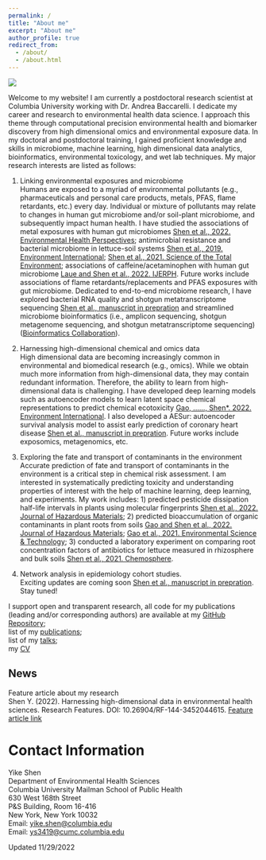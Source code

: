```yaml
---
permalink: /
title: "About me"
excerpt: "About me"
author_profile: true
redirect_from: 
  - /about/
  - /about.html
---
```


![](theme_watermark_compressed.PNG)


Welcome to my website! I am currently a postdoctoral research scientist at Columbia University working with Dr. Andrea Baccarelli. I dedicate my career and research to environmental health data science. I approach this theme through computational precision environmental health and biomarker discovery from high dimensional omics and environmental exposure data. In my doctoral and postdoctoral training, I gained proficient knowledge and skills in microbiome, machine learning, high dimensional data analytics, bioinformatics, environmental toxicology, and wet lab techniques. My major research interests are listed as follows:

1. Linking environmental exposures and microbiome\
Humans are exposed to a myriad of environmental pollutants (e.g., pharmaceuticals and personal care products, metals, PFAS, flame retardants, etc.) every day. Individual or mixture of pollutants may relate to changes in human gut microbiome and/or soil-plant microbiome, and subsequently impact human health. I have studied the associations of metal exposures with human gut microbiomes [Shen et al., 2022. Environmental Health Perspectives](https://doi.org/10.1289/EHP9674); antimicrobial resistance and bacterial microbiome in lettuce-soil systems [Shen et al., 2019. Environment International](https://doi.org/10.1016/j.envint.2019.105031); [Shen et al., 2021. Science of the Total Environment](https://doi.org/10.1016/j.scitotenv.2021.146255); associations of caffeine/acetaminophen with human gut microbiome [Laue and Shen et al., 2022. IJERPH](https://www.mdpi.com/1660-4601/19/15/9357/htm). Future works include associations of flame retardants/replacements and PFAS exposures with gut microbiome. Dedicated to end-to-end microbiome research, I have explored bacterial RNA quality and shotgun metatranscriptome sequencing [Shen et al., manuscript in prepration]() and streamlined microbiome bioinformatics (i.e., amplicon sequencing, shotgun metagenome sequencing, and shotgun metatranscriptome sequencing) ([Bioinformatics Collaboration](https://yikeshen.github.io//markdown/)).

2. Harnessing high-dimensional chemical and omics data\
High dimensional data are becoming increasingly common in environmental and biomedical research (e.g., omics). While we obtain much more information from high-dimensional data, they may contain redundant information. Therefore, the ability to learn from high-dimensional data is challenging. I have developed deep learning models such as autoencoder models to learn latent space chemical representations to predict chemical ecotoxicity [Gao, ......, Shen*. 2022. Environment International](https://doi.org/10.1016/j.envint.2022.107224). I also developed a AESur: autoencoder survival analysis model to assist early prediction of coronary heart disease [Shen et al., manuscript in prepration](). Future works include exposomics, metagenomics, etc. 

3. Exploring the fate and transport of contaminants in the environment\
Accurate prediction of fate and transport of contaminants in the environment is a critical step in chemical risk assessment. I am interested in systematically predicting toxicity and understanding properties of interest with the help of machine learning, deep learning, and experiments. My work includes: 1) predicted pesticide dissipation half-life intervals in plants using molecular fingerprints [Shen et al., 2022. Journal of Hazardous Materials](https://doi.org/10.1016/j.jhazmat.2022.129177); 2) predicted bioaccumulation of organic contaminants in plant roots from soils [Gao and Shen et al., 2022. Journal of Hazardous Materials](https://doi.org/10.1016/j.jhazmat.2021.127437); [Gao et al., 2021. Environmental Science & Technology](https://doi.org/10.1021/acs.est.1c02376); 3) conducted a laboratory experiment on comparing root concentration factors of antibiotics for lettuce measured in rhizosphere and bulk soils [Shen et al., 2021. Chemosphere](https://doi.org/10.1016/j.chemosphere.2020.127677). 

4. Network analysis in epidemiology cohort studies.\
Exciting updates are coming soon [Shen et al., manuscript in prepration](). Stay tuned!

I support open and transparent research, all code for my publications (leading and/or corresponding authors) are available at my [GitHub Repository](https://github.com/YikeShen?tab=repositories); \
list of my [publications](https://scholar.google.com/citations?hl=en&user=hLvLhVcAAAAJ&view_op=list_works&sortby=pubdate);\
list of my [talks](https://yikeshen.github.io//talks/);\
my [CV](https://github.com/YikeShen/Shen-Yike_CV/blob/master/CV_Shen%2CYike_112722.pdf)


## News
Feature article about my research\
Shen Y. (2022). Harnessing high-dimensional data in environmental health sciences. Research Features. DOI: 10.26904/RF-144-3452044615. [Feature article link]( https://researchfeatures.com/wp-content/uploads/2022/11/Yike-Shen.pdf)


Contact Information
=====
Yike Shen \
Department of Environmental Health Sciences \
Columbia University Mailman School of Public Health \
630 West 168th Street \
P&S Building, Room 16-416 \
New York, New York 10032\
Email: [yike.shen@columbia.edu](yike.shen@columbia.edu)\
Email: [ys3419@cumc.columbia.edu](ys3419@cumc.columbia.edu)

Updated 11/29/2022

